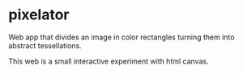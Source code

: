 # pixelator

Web app that divides an image in color rectangles turning them into abstract tessellations.

This web is a small interactive experiment with html canvas.
